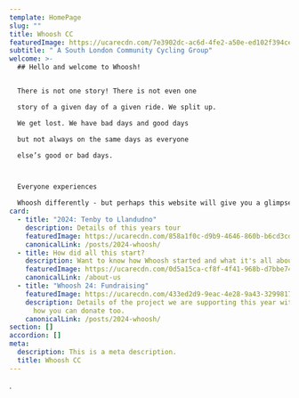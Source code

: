 ```yaml
---
template: HomePage
slug: ""
title: Whoosh CC
featuredImage: https://ucarecdn.com/7e3902dc-ac6d-4fe2-a50e-ed102f394cee/
subtitle: " A South London Community Cycling Group"
welcome: >-
  ## Hello and welcome to Whoosh!


  There is not one story! There is not even one

  story of a given day of a given ride. We split up.

  We get lost. We have bad days and good days

  but not always on the same days as everyone

  else’s good or bad days.   



  Everyone experiences

  Whoosh differently - but perhaps this website will give you a glimpse of what Whoosh is all about.
card:
  - title: "2024: Tenby to Llandudno"
    description: Details of this years tour
    featuredImage: https://ucarecdn.com/858a1f0c-d9b9-4646-860b-b6cd3cd0e7f6/
    canonicalLink: /posts/2024-whoosh/
  - title: How did all this start?
    description: Want to know how Whoosh started and what it's all about?
    featuredImage: https://ucarecdn.com/0d5a15ca-cf8f-4f41-968b-d7bbe74cdfee/
    canonicalLink: /about-us
  - title: "Whoosh 24: Fundraising"
    featuredImage: https://ucarecdn.com/433ed2d9-9eac-4e28-9a43-32998172c4fb/-/crop/594x683/0,0/-/preview/
    description: Details of the project we are supporting this year with links to
      how you can donate too.
    canonicalLink: /posts/2024-whoosh/
section: []
accordion: []
meta:
  description: This is a meta description.
  title: Whoosh CC
---
```

.